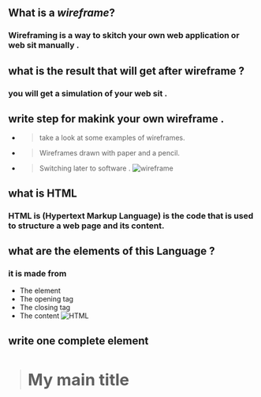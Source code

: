 ## What is a ***wireframe***?
### Wireframing is a way to skitch your own web application or web sit manually .

## what is the result that will get after wireframe ?
### you will get a simulation of your  web sit .

## write step for makink  your own wireframe .
- > take a look at some examples of wireframes.
- > Wireframes drawn with paper and a pencil.
- > Switching later to software .
![wireframe](https://d33wubrfki0l68.cloudfront.net/dbb80f2f6a5dafa25f702ad00bc429057fb59cec/52716/en/blog/uploads/versions/samuel-student-wireframe---x----972-715x---.png)

##  what is HTML
### HTML is (Hypertext Markup Language) is the code that is used to structure a web page and its content.
 
## what are the elements of this Language ?
### it is made from 
* The element
* The opening tag 
* The closing tag
* The content
![HTML](https://www.codeinbook.com/images/element-and-tag-graphics.png)
## write one complete element 
> ### **<h1>My main title</h1>**